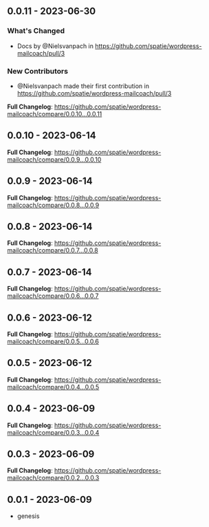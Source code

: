 ## 0.0.11 - 2023-06-30

### What's Changed

- Docs by @Nielsvanpach in https://github.com/spatie/wordpress-mailcoach/pull/3

### New Contributors

- @Nielsvanpach made their first contribution in https://github.com/spatie/wordpress-mailcoach/pull/3

**Full Changelog**: https://github.com/spatie/wordpress-mailcoach/compare/0.0.10...0.0.11

## 0.0.10 - 2023-06-14

**Full Changelog**: https://github.com/spatie/wordpress-mailcoach/compare/0.0.9...0.0.10

## 0.0.9 - 2023-06-14

**Full Changelog**: https://github.com/spatie/wordpress-mailcoach/compare/0.0.8...0.0.9

## 0.0.8 - 2023-06-14

**Full Changelog**: https://github.com/spatie/wordpress-mailcoach/compare/0.0.7...0.0.8

## 0.0.7 - 2023-06-14

**Full Changelog**: https://github.com/spatie/wordpress-mailcoach/compare/0.0.6...0.0.7

## 0.0.6 - 2023-06-12

**Full Changelog**: https://github.com/spatie/wordpress-mailcoach/compare/0.0.5...0.0.6

## 0.0.5 - 2023-06-12

**Full Changelog**: https://github.com/spatie/wordpress-mailcoach/compare/0.0.4...0.0.5

## 0.0.4 - 2023-06-09

**Full Changelog**: https://github.com/spatie/wordpress-mailcoach/compare/0.0.3...0.0.4

## 0.0.3 - 2023-06-09

**Full Changelog**: https://github.com/spatie/wordpress-mailcoach/compare/0.0.2...0.0.3

## 0.0.1 - 2023-06-09

- genesis
